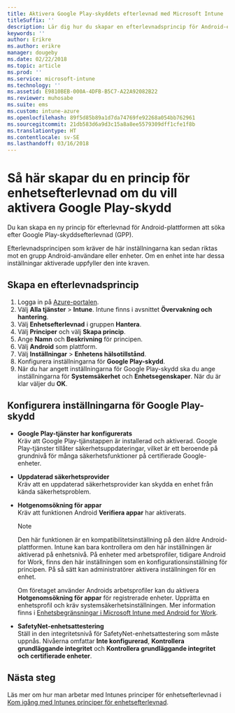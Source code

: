 ```yaml
---
title: Aktivera Google Play-skyddets efterlevnad med Microsoft Intune
titleSuffix: ''
description: Lär dig hur du skapar en efterlevnadsprincip för Android-enheter för att aktivera Google Play-skydd.
keywords: ''
author: Erikre
ms.author: erikre
manager: dougeby
ms.date: 02/22/2018
ms.topic: article
ms.prod: ''
ms.service: microsoft-intune
ms.technology: ''
ms.assetid: E9810BEB-000A-4DFB-B5C7-A22A92082B22
ms.reviewer: muhosabe
ms.suite: ems
ms.custom: intune-azure
ms.openlocfilehash: 89f5d85b89a1d7da74769fe92268a054bb762961
ms.sourcegitcommit: 21db583d6a9d3c15a8a8ee5579309dff1cfe1f8b
ms.translationtype: HT
ms.contentlocale: sv-SE
ms.lasthandoff: 03/16/2018
---
```

# <a name="how-to-create-a-device-compliance-policy-to-enable-google-play-protect"></a>Så här skapar du en princip för enhetsefterlevnad om du vill aktivera Google Play-skydd

Du kan skapa en ny princip för efterlevnad för Android-plattformen att söka efter Google Play-skyddsefterlevnad (GPP).

Efterlevnadsprincipen som kräver de här inställningarna kan sedan riktas mot en grupp Android-användare eller enheter. Om en enhet inte har dessa inställningar aktiverade uppfyller den inte kraven.

## <a name="create-a-compliance-policy"></a>Skapa en efterlevnadsprincip

1. Logga in på [Azure-portalen](https://portal.azure.com).
2. Välj **Alla tjänster** > **Intune**. Intune finns i avsnittet **Övervakning och hantering**.
2. Välj **Enhetsefterlevnad** i gruppen **Hantera**. 
3. Välj **Principer** och välj **Skapa princip**.
4. Ange **Namn** och **Beskrivning** för principen.
5. Välj **Android** som plattform.
6. Välj **Inställningar** > **Enhetens hälsotillstånd**.
7. Konfigurera inställningarna för **Google Play-skydd**.
8. När du har angett inställningarna för Google Play-skydd ska du ange inställningarna för **Systemsäkerhet** och **Enhetsegenskaper**. När du är klar väljer du **OK**.

## <a name="configure-the-google-play-protect-settings"></a>Konfigurera inställningarna för Google Play-skydd

 - **Google Play-tjänster har konfigurerats**  
   Kräv att Google Play-tjänstappen är installerad och aktiverad. Google Play-tjänster tillåter säkerhetsuppdateringar, vilket är ett beroende på grundnivå för många säkerhetsfunktioner på certifierade Google-enheter.
 - **Uppdaterad säkerhetsprovider**  
   Kräv att en uppdaterad säkerhetsprovider kan skydda en enhet från kända säkerhetsproblem.
 - **Hotgenomsökning för appar**  
   Kräv att funktionen Android **Verifiera appar** har aktiverats.
    > [!Note]  
    > Den här funktionen är en kompatibilitetsinställning på den äldre Android-plattformen. Intune kan bara kontrollera om den här inställningen är aktiverad på enhetsnivå. På enheter med arbetsprofiler, tidigare Android for Work, finns den här inställningen som en konfigurationsinställning för principen. På så sätt kan administratörer aktivera inställningen för en enhet.

    Om företaget använder Androids arbetsprofiler kan du aktivera **Hotgenomsökning för appar** för registrerade enheter. Upprätta en enhetsprofil och kräv systemsäkerhetsinställningen. Mer information finns i [Enhetsbegränsningar i Microsoft Intune med Android for Work](device-restrictions-android-for-work.md).

 - **SafetyNet-enhetsattestering**  
   Ställ in den integritetsnivå för SafetyNet-enhetsattestering som måste uppnås. Nivåerna omfattar **Inte konfigurerad**, **Kontrollera grundläggande integritet** och **Kontrollera grundläggande integritet och certifierade enheter**.




## <a name="next-steps"></a>Nästa steg

Läs mer om hur man arbetar med Intunes principer för enhetsefterlevnad i [Kom igång med Intunes principer för enhetsefterlevnad](device-compliance-get-started.md).